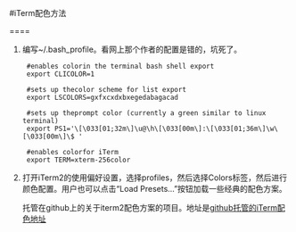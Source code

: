 #iTerm配色方法

====

1. 编写~/.bash_profile。看网上那个作者的配置是错的，坑死了。

		#enables colorin the terminal bash shell export
		export CLICOLOR=1
		
		#sets up thecolor scheme for list export
		export LSCOLORS=gxfxcxdxbxegedabagacad
		
		#sets up theprompt color (currently a green similar to linux terminal)
		export PS1='\[\033[01;32m\]\u@\h\[\033[00m\]:\[\033[01;36m\]\w\[\033[00m\]\$ '
		
		#enables colorfor iTerm
		export TERM=xterm-256color
	
2. 打开iTerm2的使用偏好设置，选择profiles，然后选择Colors标签，然后进行颜色配置。用户也可以点击“Load Presets…”按钮加载一些经典的配色方案。

	托管在github上的关于iterm2配色方案的项目。地址是[github托管的iTerm配色地址](https://github.com/baskerville/iTerm-2-Color-Themes。)


	